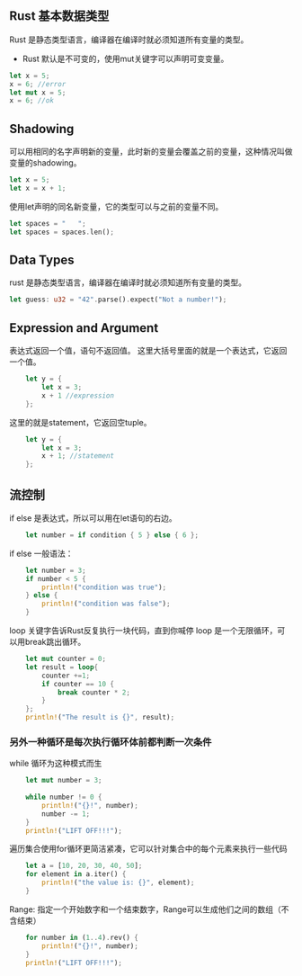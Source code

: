 ## Rust 基本数据类型
Rust 是静态类型语言，编译器在编译时就必须知道所有变量的类型。
* Rust 默认是不可变的，使用mut关键字可以声明可变变量。
```rust
let x = 5;
x = 6; //error
let mut x = 5;
x = 6; //ok
```
## Shadowing
可以用相同的名字声明新的变量，此时新的变量会覆盖之前的变量，这种情况叫做变量的shadowing。
```rust
let x = 5;
let x = x + 1;
```
使用let声明的同名新变量，它的类型可以与之前的变量不同。
```rust
let spaces = "   ";
let spaces = spaces.len();
```
## Data Types
rust 是静态类型语言，编译器在编译时就必须知道所有变量的类型。

```rust
let guess: u32 = "42".parse().expect("Not a number!");
```
## Expression and Argument
表达式返回一个值，语句不返回值。
这里大括号里面的就是一个表达式，它返回一个值。
```rust
    let y = {
        let x = 3;
        x + 1 //expression
    };
```
这里的就是statement，它返回空tuple。
```rust
    let y = {
        let x = 3;
        x + 1; //statement
    };
```
## 流控制
if else 是表达式，所以可以用在let语句的右边。
```rust
    let number = if condition { 5 } else { 6 };
```
if else 一般语法：
```rust
    let number = 3;
    if number < 5 {
        println!("condition was true");
    } else {
        println!("condition was false");
    }
```
loop 关键字告诉Rust反复执行一块代码，直到你喊停
loop 是一个无限循环，可以用break跳出循环。
```rust
    let mut counter = 0;
    let result = loop{
        counter +=1;
        if counter == 10 {
            break counter * 2;
        }
    };
    println!("The result is {}", result);
```
### 另外一种循环是每次执行循环体前都判断一次条件
while 循环为这种模式而生
```rust
    let mut number = 3;
    
    while number != 0 {
        println!("{}!", number);
        number -= 1;
    }
    println!("LIFT OFF!!!");
```

遍历集合使用for循环更简洁紧凑，它可以针对集合中的每个元素来执行一些代码
```rust
    let a = [10, 20, 30, 40, 50];
    for element in a.iter() {
        println!("the value is: {}", element);
    }
```
Range: 指定一个开始数字和一个结束数字，Range可以生成他们之间的数组（不含结束）
```rust
    for number in (1..4).rev() {
        println!("{}!", number);
    }
    println!("LIFT OFF!!!");
```

